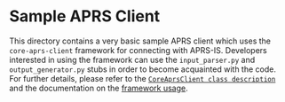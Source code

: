 # Sample APRS Client

This directory contains a very basic sample APRS client which uses the `core-aprs-client` framework for connecting with APRS-IS. Developers interested in using the framework can use the `input_parser.py` and `output_generator.py` stubs in order to become acquainted with the code. For further details, please refer to the [`CoreAprsClient class description`](/docs/coreaprsclient_class.md) and the documentation on the [framework usage](/docs/framework_usage.md).